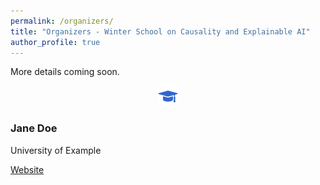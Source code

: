 ```yaml
---
permalink: /organizers/
title: "Organizers - Winter School on Causality and Explainable AI"
author_profile: true
---
```


More details coming soon.


<div class="row" style="margin-bottom:20px; align-items:center;">
  <div class="col-md-3" style="text-align:center;">
    <img src="/images/favicon-32x32.png">
  </div>
  <div class="col-md-9">
    <h3>Jane Doe</h3>
    <p>University of Example</p>
    <a href="https://janedoe.com" target="_blank">Website</a>
  </div>
</div>
